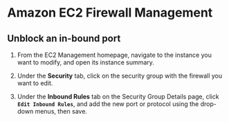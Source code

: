 # Amazon EC2 Firewall Management

## Unblock an in-bound port

1. From the EC2 Management homepage, navigate to the instance you want to modify, and open its instance summary.

2. Under the **Security** tab, click on the security group with the firewall you want to edit.

3. Under the **Inbound Rules** tab on the Security Group Details page, click **`Edit Inbound Rules`**, and add the new port or protocol using the drop-down menus, then save.

